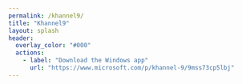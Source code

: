 ```yaml
---
permalink: /khannel9/
title: "Khannel9"
layout: splash
header:
  overlay_color: "#000"
  actions:
    - label: "Download the Windows app"
      url: "https://www.microsoft.com/p/khannel-9/9mss73cp5lbj"
---
```

